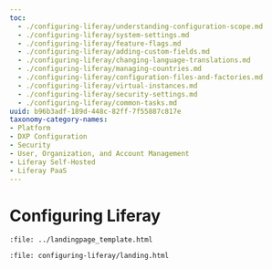 ```yaml
---
toc:
  - ./configuring-liferay/understanding-configuration-scope.md
  - ./configuring-liferay/system-settings.md
  - ./configuring-liferay/feature-flags.md
  - ./configuring-liferay/adding-custom-fields.md
  - ./configuring-liferay/changing-language-translations.md
  - ./configuring-liferay/managing-countries.md
  - ./configuring-liferay/configuration-files-and-factories.md
  - ./configuring-liferay/virtual-instances.md
  - ./configuring-liferay/security-settings.md
  - ./configuring-liferay/common-tasks.md
uuid: b96b3adf-189d-448c-82ff-7f55887c817e
taxonomy-category-names:
- Platform
- DXP Configuration
- Security
- User, Organization, and Account Management
- Liferay Self-Hosted
- Liferay PaaS
---
```

# Configuring Liferay

```{raw} html
:file: ../landingpage_template.html
```

```{raw} html
:file: configuring-liferay/landing.html
```
